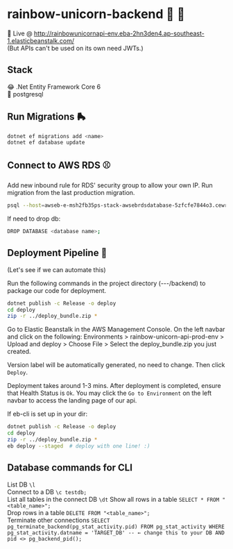 # rainbow-unicorn-backend 🌈 🦄

📡 Live @ http://rainbowunicornapi-env.eba-2hn3den4.ap-southeast-1.elasticbeanstalk.com/  
(But APIs can't be used on its own need JWTs.)

## Stack
😂 .Net Entity Framework Core 6  
🔢 postgresql

## Run Migrations 🛼
```sh
dotnet ef migrations add <name>
dotnet ef database update
```

## Connect to AWS RDS ⚾️
Add new inbound rule for RDS' security group to allow your own IP.
Run migration from the last production migration.
```sh
psql --host=awseb-e-msh2fb35ps-stack-awsebrdsdatabase-5zfcfe7844o3.cewrunjgyijw.ap-southeast-1.rds.amazonaws.com --port=5432 --username=cherylperyl --dbname=postgres    
```

If need to drop db:
```sh
DROP DATABASE <database name>;
```

## Deployment Pipeline 🏁
(Let's see if we can automate this)

Run the following commands in the project directory (---/backend) to package our code for deployment.
``` sh
dotnet publish -c Release -o deploy
cd deploy
zip -r ../deploy_bundle.zip *
```
Go to Elastic Beanstalk in the AWS Management Console. On the left navbar and click on the following:
Environments > rainbow-unicorn-api-prod-env > Upload and deploy > Choose File > Select the deploy_bundle.zip you just created.

Version label will be automatically generated, no need to change. Then click ```Deploy```.

Deployment takes around 1-3 mins. After deployment is completed, ensure that Health Status is ```Ok```. You may click the ```Go to Environment``` on the left navbar to access the landing page of our api.

If eb-cli is set up in your dir: 
``` sh
dotnet publish -c Release -o deploy
cd deploy
zip -r ../deploy_bundle.zip *
eb deploy --staged  # deploy with one line! :)
```

## Database commands for CLI
List DB ``\l``  
Connect to a DB ```\c testdb;```  
List all tables in the connect DB ```\dt```
Show all rows in a table ```SELECT * FROM "<table_name>";```  
Drop rows in a table ```DELETE FROM "<table_name>";```  
Terminate other connections ```SELECT pg_terminate_backend(pg_stat_activity.pid)
FROM pg_stat_activity
WHERE pg_stat_activity.datname = 'TARGET_DB' -- ← change this to your DB
AND pid <> pg_backend_pid();```
